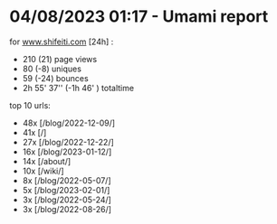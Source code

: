 # 04/08/2023 01:17 - Umami report
for www.shifeiti.com [24h] :

 - 210 (21) page views
 - 80 (-8) uniques
 - 59 (-24) bounces
 - 2h 55' 37'' (-1h 46' ) totaltime


top 10 urls:
 - 48x [/blog/2022-12-09/]
 - 41x [/]
 - 27x [/blog/2022-12-22/]
 - 16x [/blog/2023-01-12/]
 - 14x [/about/]
 - 10x [/wiki/]
 - 8x [/blog/2022-05-07/]
 - 5x [/blog/2023-02-01/]
 - 3x [/blog/2022-05-24/]
 - 3x [/blog/2022-08-26/]


